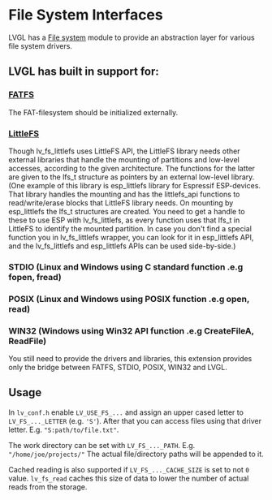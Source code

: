 
# File System Interfaces

LVGL has a [File system](https://docs.lvgl.io/master/overview/file-system.html) module to provide an abstraction layer for various file system drivers.

## LVGL has built in support for:

### [FATFS](http://elm-chan.org/fsw/ff/00index_e.html)

The FAT-filesystem should be initialized externally.

### [LittleFS](https://github.com/littlefs-project/littlefs)

Though lv_fs_littlefs uses LittleFS API, the LittleFS library needs other external libraries that handle the mounting of partitions and low-level accesses, according to the given architecture. The functions for the latter are given to the lfs_t structure as pointers by an external low-level library.
(One example of this library is esp_littlefs library for Espressif ESP-devices. That library handles the mounting and has the littlefs_api functions to read/write/erase blocks that LittleFS library needs. On mounting by esp_littlefs the lfs_t structures are created. You need to get a handle to these to use ESP with lv_fs_littlefs, as every function uses that lfs_t in LittleFS to identify the mounted partition. In case you don't find a special function you in lv_fs_littlefs wrapper, you can look for it in esp_littlefs API, and the lv_fs_littlefs and esp_littlefs APIs can be used side-by-side.)

### STDIO (Linux and Windows using C standard function .e.g fopen, fread)

### POSIX (Linux and Windows using POSIX function .e.g open, read)

### WIN32 (Windows using Win32 API function .e.g CreateFileA, ReadFile)

You still need to provide the drivers and libraries, this extension provides only the bridge between FATFS, STDIO, POSIX, WIN32 and LVGL.

## Usage

In `lv_conf.h` enable `LV_USE_FS_...` and assign an upper cased letter to `LV_FS_..._LETTER` (e.g. `'S'`).
After that you can access files using that driver letter. E.g. `"S:path/to/file.txt"`.

The work directory can be set with `LV_FS_..._PATH`. E.g. `"/home/joe/projects/"` The actual file/directory paths will be appended to it.

Cached reading is also supported if `LV_FS_..._CACHE_SIZE` is set to not `0` value. `lv_fs_read` caches this size of data to lower the number of actual reads from the storage.
